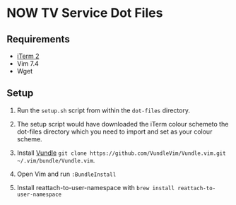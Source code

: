 # NOW TV Service Dot Files  

## Requirements
* [iTerm 2](https://www.iterm2.com/)
* Vim 7.4
* Wget

## Setup

1. Run the `setup.sh` script from within the `dot-files` directory.

2. The setup script would have downloaded the iTerm colour schemeto the dot-files directory which you need to import and set as your colour scheme.

3. Install [Vundle](https://github.com/VundleVim/Vundle.vim) `git clone https://github.com/VundleVim/Vundle.vim.git ~/.vim/bundle/Vundle.vim`.

4. Open Vim and run `:BundleInstall`

5. Install reattach-to-user-namespace with `brew install reattach-to-user-namespace`
